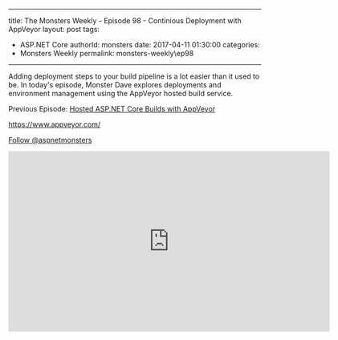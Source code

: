 
---
title: The Monsters Weekly - Episode 98 -  Continious Deployment with AppVeyor
layout: post
tags: 
  - ASP.NET Core
authorId: monsters
date: 2017-04-11 01:30:00
categories:
  - Monsters Weekly
permalink: monsters-weekly\ep98
---

<p>Adding deployment steps to your build pipeline is a lot easier than it used to be. In today's episode, Monster Dave explores deployments and environment management using the AppVeyor hosted build service.</p><p>Previous Episode: <a href="https://channel9.msdn.com/Series/aspnetmonsters/ASPNET-Monsters-97-Hosted-ASPNET-Core-builds-with-AppVeyor">Hosted ASP.NET Core Builds with AppVeyor</a></p><p><a href="https://www.appveyor.com/">https://www.appveyor.com/</a></p><p><a class="twitter-follow-button" href="https://twitter.com/aspnetmonsters">Follow @aspnetmonsters</a></p> 


<iframe src='https://channel9.msdn.com/Series/aspnetmonsters/ASPNET-Monsters-98-Continious-Deployment-with-AppVeyor/player' width='640' height='360' allowFullScreen frameBorder='0'></iframe>

